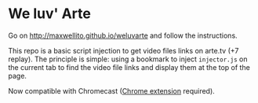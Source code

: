 # We luv' Arte

Go on http://maxwellito.github.io/weluvarte and follow the instructions.

This repo is a basic script injection to get video files links on arte.tv (+7 replay). The principle is simple: using a bookmark to inject `injector.js` on the current tab to find the video file links and display them at the top of the page.

Now compatible with Chromecast ([Chrome extension](https://chrome.google.com/webstore/detail/google-cast/boadgeojelhgndaghljhdicfkmllpafd) required).
